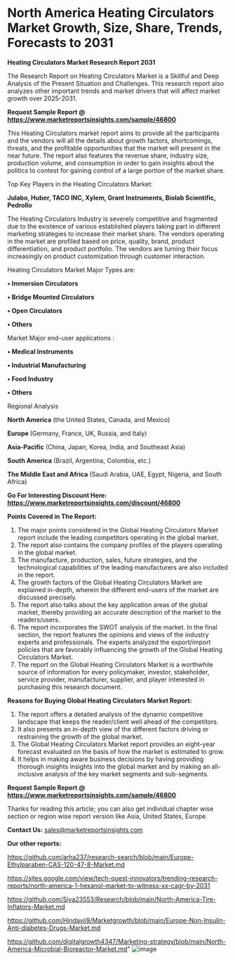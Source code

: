 # North America Heating Circulators Market Growth, Size, Share, Trends, Forecasts to 2031

<strong>Heating Circulators Market Research Report 2031</strong>

The Research Report on Heating Circulators Market is a Skillful and Deep Analysis of the Present Situation and Challenges. This research report also analyzes other important trends and market drivers that will affect market growth over 2025-2031.

<strong>Request Sample Report @ <a href=https://www.marketreportsinsights.com/sample/46800>https://www.marketreportsinsights.com/sample/46800</a></strong>

This Heating Circulators market report aims to provide all the participants and the vendors will all the details about growth factors, shortcomings, threats, and the profitable opportunities that the market will present in the near future. The report also features the revenue share, industry size, production volume, and consumption in order to gain insights about the politics to contest for gaining control of a large portion of the market share.

Top Key Players in the Heating Circulators Market:

<strong>Julabo, Huber, TACO INC, Xylem, Grant Instruments, Biolab Scientific, Pedrollo</strong>

The Heating Circulators Industry is severely competitive and fragmented due to the existence of various established players taking part in different marketing strategies to increase their market share. The vendors operating in the market are profiled based on price, quality, brand, product differentiation, and product portfolio. The vendors are turning their focus increasingly on product customization through customer interaction.

Heating Circulators Market Major Types are:

<strong>•  Immersion Circulators

•  Bridge Mounted Circulators

•  Open Circulators

•  Others</strong>

Market Major end-user applications :

<strong>•  Medical Instruments

•  Industrial Manufacturing

•  Food Industry

•  Others</strong>

Regional Analysis

</u><strong><b>North America</b></strong> (the United States, Canada, and Mexico)

<strong><b>Europe </b></strong>(Germany, France, UK, Russia, and Italy)

<strong><b>Asia-Pacific</b></strong> (China, Japan, Korea, India, and Southeast Asia)

<strong><b>South America</b></strong> (Brazil, Argentina, Colombia, etc.)

<strong><b>The Middle East and Africa</b></strong> (Saudi Arabia, UAE, Egypt, Nigeria, and South Africa)

<strong>Go For Interesting Discount Here: <a href=https://www.marketreportsinsights.com/discount/46800>https://www.marketreportsinsights.com/discount/46800</a></strong>

<strong>Points Covered in The Report:</strong>
<ol>
  <li>The major points considered in the Global Heating Circulators Market report include the leading competitors operating in the global market.</li>
  <li>The report also contains the company profiles of the players operating in the global market.</li>
  <li>The manufacture, production, sales, future strategies, and the technological capabilities of the leading manufacturers are also included in the report.</li>
  <li>The growth factors of the Global Heating Circulators Market are explained in-depth, wherein the different end-users of the market are discussed precisely.</li>
  <li>The report also talks about the key application areas of the global market, thereby providing an accurate description of the market to the readers/users.</li>
  <li>The report incorporates the SWOT analysis of the market. In the final section, the report features the opinions and views of the industry experts and professionals. The experts analyzed the export/import policies that are favorably influencing the growth of the Global Heating Circulators Market.</li>
  <li>The report on the Global Heating Circulators Market is a worthwhile source of information for every policymaker, investor, stakeholder, service provider, manufacturer, supplier, and player interested in purchasing this research document.</li>
</ol>
<strong>Reasons for Buying Global Heating Circulators Market Report:</strong>

<ol>
  <li>The report offers a detailed analysis of the dynamic competitive landscape that keeps the reader/client well ahead of the competitors.</li>
  <li>It also presents an in-depth view of the different factors driving or restraining the growth of the global market.</li>
  <li>The Global Heating Circulators Market report provides an eight-year forecast evaluated on the basis of how the market is estimated to grow.</li>
  <li>It helps in making aware business decisions by having providing thorough insights insights into the global market and by making an all-inclusive analysis of the key market segments and sub-segments.</li>
</ol>
<strong>Request Sample Report @ <a href=https://www.marketreportsinsights.com/sample/46800>https://www.marketreportsinsights.com/sample/46800</a></strong>


Thanks for reading this article; you can also get individual chapter wise section or region wise report version like Asia, United States, Europe.

<strong>Contact Us:</strong>
sales@marketreportsinsights.com

<strong>Our other reports:</strong>

<a href=https://github.com/arha237/research-search/blob/main/Europe-Ethylparaben-CAS-120-47-8-Market.md>https://github.com/arha237/research-search/blob/main/Europe-Ethylparaben-CAS-120-47-8-Market.md</a>

<a href=https://sites.google.com/view/tech-quest-innovators/trending-research-reports/north-america-1-hexanol-market-to-witness-xx-cagr-by-2031>https://sites.google.com/view/tech-quest-innovators/trending-research-reports/north-america-1-hexanol-market-to-witness-xx-cagr-by-2031</a>

<a href=https://github.com/Siya23553/Research/blob/main/North-America-Tire-Inflators-Market.md>https://github.com/Siya23553/Research/blob/main/North-America-Tire-Inflators-Market.md</a>

<a href=https://github.com/Hindavii9/Marketgrowth/blob/main/Europe-Non-Insulin-Anti-diabetes-Drugs-Market.md>https://github.com/Hindavii9/Marketgrowth/blob/main/Europe-Non-Insulin-Anti-diabetes-Drugs-Market.md</a>

<a href=https://github.com/digitalgrowth4347/Marketing-strategy/blob/main/North-America-Microbial-Bioreactor-Market.md>https://github.com/digitalgrowth4347/Marketing-strategy/blob/main/North-America-Microbial-Bioreactor-Market.md</a>"
![image](https://github.com/user-attachments/assets/e6b8e6ba-6348-404a-962f-465947576a5d)
